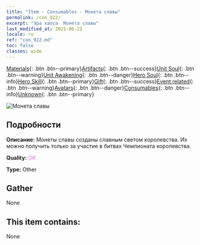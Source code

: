 ```yaml
---
title: "Item - Consumables - Монета славы"
permalink: /con_922/
excerpt: "Эра хаоса  Монета славы"
last_modified_at: 2021-06-22
locale: ru
ref: "con_922.md"
toc: false
classes: wide
---
```

 [Materials](/ItemsRU/){: .btn .btn--primary}[Artifacts](/ItemsRU/Artifacts/){: .btn .btn--success}[Unit Soul](/ItemsRU/UnitSoul/){: .btn .btn--warning}[Unit Awakening](/ItemsRU/UnitAwakening/){: .btn .btn--danger}[Hero Soul](/ItemsRU/HeroSoul/){: .btn .btn--info}[Hero Skill](/ItemsRU/HeroSkill/){: .btn .btn--primary}[Gift](/ItemsRU/Gift/){: .btn .btn--success}[Event related](/ItemsRU/Events/){: .btn .btn--warning}[Avatars](/ItemsRU/Avatars/){: .btn .btn--danger}[Consumables](/ItemsRU/Consumables/){: .btn .btn--info}[Unknown](/ItemsRU/Unknown/){: .btn .btn--primary}

 ![Монета славы](/images/t/i_40010.png)

## Подробности
 **Описание:** Монеты славы созданы славным светом королевства. Их можно получить только за участие в битвах Чемпионата королевства.

 **Quality:** <span style="color: #DA70D6">OK</span>

 **Type:** Other

## Gather

  None

## This item contains:

  None

